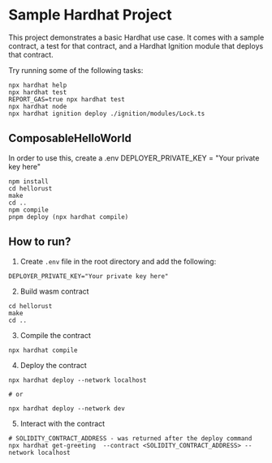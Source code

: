 # Sample Hardhat Project

This project demonstrates a basic Hardhat use case. It comes with a sample contract, a test for that contract, and a Hardhat Ignition module that deploys that contract.

Try running some of the following tasks:

```shell
npx hardhat help
npx hardhat test
REPORT_GAS=true npx hardhat test
npx hardhat node
npx hardhat ignition deploy ./ignition/modules/Lock.ts
```

## ComposableHelloWorld

In order to use this, create a .env DEPLOYER_PRIVATE_KEY = "Your private key here"

```shell
npm install
cd hellorust
make
cd ..
npm compile 
pnpm deploy (npx hardhat compile)
```

## How to run?

1. Create `.env` file in the root directory and add the following:

```
DEPLOYER_PRIVATE_KEY="Your private key here"
```

2. Build wasm contract

```shell
cd hellorust
make
cd ..
```

3. Compile the contract

```shell
npx hardhat compile
```

4. Deploy the contract

```shell
npx hardhat deploy --network localhost

# or

npx hardhat deploy --network dev
```

5. Interact with the contract

```shell
# SOLIDITY_CONTRACT_ADDRESS - was returned after the deploy command
npx hardhat get-greeting  --contract <SOLIDITY_CONTRACT_ADDRESS> --network localhost
```
